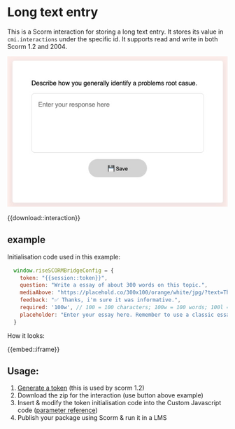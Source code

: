 # Long text entry


This is a Scorm interaction for storing a long text entry. It stores its value in `cmi.interactions` under the specific id. It supports read and write in both Scorm 1.2 and 2004.

<small>![Example](./thumb.jpg)</small>

{{download::interaction}}

## example

Initialisation code used in this example:

```js
  window.riseSCORMBridgeConfig = {
    token: "{{session::token}}",
    question: "Write a essay of about 300 words on this topic.",
    mediaAbove: "https://placehold.co/300x100/orange/white/jpg/?text=The+environment.jpg",
    feedback: "✅ Thanks, i'm sure it was informative.",
    required: '100w', // 100 = 100 characters; 100w = 100 words; 100l = 100 lines;
    placeholder: "Enter your essay here. Remember to use a classic essay structure."
  }
```

How it looks:

{{embed::iframe}}

## Usage:

1. [Generate a token](/article/token) (this is used by scorm 1.2)
2. Download the zip for the interaction (use button above example)
3. Insert & modify the token initialisation code into the Custom Javascript code ([parameter reference](/articles/token/4))
4. Publish your package using Scorm & run it in a LMS

